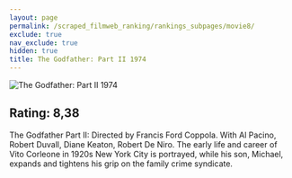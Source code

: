 ```yaml
---
layout: page
permalink: /scraped_filmweb_ranking/rankings_subpages/movie8/
exclude: true
nav_exclude: true
hidden: true
title: The Godfather: Part II 1974
---
```


![The Godfather: Part II 1974](https://fwcdn.pl/fpo/10/90/1090/7196616_1.7.webp)
    
## Rating: 8,38


The Godfather Part II: Directed by Francis Ford Coppola. With Al Pacino, Robert Duvall, Diane Keaton, Robert De Niro. The early life and career of Vito Corleone in 1920s New York City is portrayed, while his son, Michael, expands and tightens his grip on the family crime syndicate.